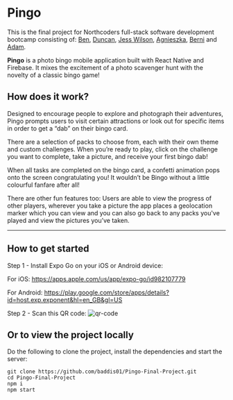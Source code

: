 # Pingo

This is the final project for Northcoders full-stack software development bootcamp consisting of: [Ben](https://github.com/baddis01/), [Duncan](https://github.com/duncan-s-white), [Jess Wilson](https://github.com/jesswils/), [Agnieszka](https://github.com/Izdrathi), [Berni](https://github.com/BerniHarris) and [Adam](https://github.com/adamgrime).

**Pingo** is a photo bingo mobile application built with React Native and Firebase. It mixes the excitement of a photo scavenger hunt with the novelty of a classic bingo game!

## How does it work?

Designed to encourage people to explore and photograph their adventures, Pingo prompts users to visit certain attractions or look out for specific items in order to get a “dab” on their bingo card.

There are a selection of packs to choose from, each with their own theme and custom challenges. When you’re ready to play, click on the challenge you want to complete, take a picture, and receive your first bingo dab!

When all tasks are completed on the bingo card, a confetti animation pops onto the screen congratulating you! It wouldn’t be Bingo without a little colourful fanfare after all!

There are other fun features too: Users are able to view the progress of other players, wherever you take a picture the app places a geolocation marker which you can view and you can also go back to any packs you've played and view the pictures you’ve taken.

---

## How to get started

Step 1 - Install Expo Go on your iOS or Android device:

For iOS: https://apps.apple.com/us/app/expo-go/id982107779

For Android: https://play.google.com/store/apps/details?id=host.exp.exponent&hl=en_GB&gl=US

Step 2 - Scan this QR code:
![qr-code]()

## Or to view the project locally

Do the following to clone the project, install the dependencies and start the server:

```
git clone https://github.com/baddis01/Pingo-Final-Project.git
cd Pingo-Final-Project
npm i
npm start
```
